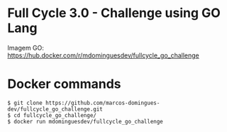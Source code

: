 # Full Cycle 3.0 - Challenge using GO Lang

Imagem GO: https://hub.docker.com/r/mdominguesdev/fullcycle_go_challenge

# Docker commands
	$ git clone https://github.com/marcos-domingues-dev/fullcycle_go_challenge.git
	$ cd fullcycle_go_challenge/
	$ docker run mdominguesdev/fullcycle_go_challenge
